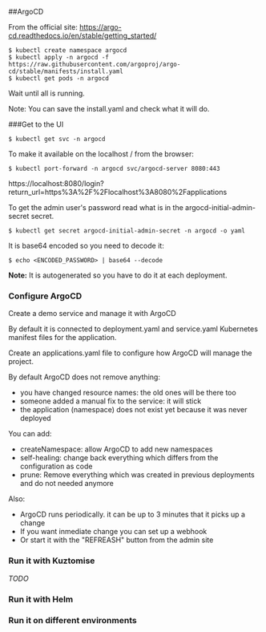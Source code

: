 ##ArgoCD

From the official site: https://argo-cd.readthedocs.io/en/stable/getting_started/

```
$ kubectl create namespace argocd
$ kubectl apply -n argocd -f https://raw.githubusercontent.com/argoproj/argo-cd/stable/manifests/install.yaml
$ kubectl get pods -n argocd
```

Wait until all is running.

Note: You can save the install.yaml and check what it will do.

###Get to the UI

```
$ kubectl get svc -n argocd
```

To make it available on the localhost / from the browser:
```
$ kubectl port-forward -n argocd svc/argocd-server 8080:443
```

https://localhost:8080/login?return_url=https%3A%2F%2Flocalhost%3A8080%2Fapplications

To get the admin user's password read what is in the argocd-initial-admin-secret secret.
```
$ kubectl get secret argocd-initial-admin-secret -n argocd -o yaml
```

It is base64 encoded so you need to decode it:
```
$ echo <ENCODED_PASSWORD> | base64 --decode
```

**Note:** It is autogenerated so you have to do it at each deployment.

### Configure ArgoCD

Create a demo service and manage it with ArgoCD 

By default it is connected to deployment.yaml and service.yaml Kubernetes manifest files for the application.

Create an applications.yaml file to configure how ArgoCD will manage the project.

By default ArgoCD does not remove anything:
- you have changed resource names: the old ones will be there too
- someone added a manual fix to the service: it will stick
- the application (namespace) does not exist yet because it was never deployed

You can add:
- createNamespace: allow ArgoCD to add new namespaces
- self-healing: change back everything which differs from the configuration as code
- prune: Remove everything which was created in previous deployments and do not needed anymore

Also:
- ArgoCD runs periodically. it can be up to 3 minutes that it picks up a change
- If you want inmediate change you can set up a webhook
- Or start it with the "REFREASH" button from the admin site

### Run it with Kuztomise

*TODO* 

### Run it with Helm

### Run it on different environments

